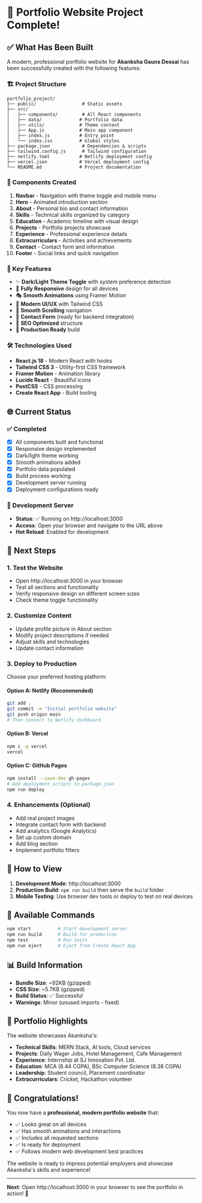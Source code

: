 # 🎉 Portfolio Website Project Complete!

## ✅ What Has Been Built

A modern, professional portfolio website for **Akanksha Gauns Dessai** has been successfully created with the following features:

### 🏗️ Project Structure
```
portfolio_project/
├── public/                 # Static assets
├── src/
│   ├── components/         # All React components
│   ├── data/              # Portfolio data
│   ├── utils/             # Theme context
│   ├── App.js             # Main app component
│   ├── index.js           # Entry point
│   └── index.css          # Global styles
├── package.json            # Dependencies & scripts
├── tailwind.config.js      # Tailwind configuration
├── netlify.toml           # Netlify deployment config
├── vercel.json            # Vercel deployment config
└── README.md              # Project documentation
```

### 🎨 Components Created
1. **Navbar** - Navigation with theme toggle and mobile menu
2. **Hero** - Animated introduction section
3. **About** - Personal bio and contact information
4. **Skills** - Technical skills organized by category
5. **Education** - Academic timeline with visual design
6. **Projects** - Portfolio projects showcase
7. **Experience** - Professional experience details
8. **Extracurriculars** - Activities and achievements
9. **Contact** - Contact form and information
10. **Footer** - Social links and quick navigation

### 🚀 Key Features
- ✨ **Dark/Light Theme Toggle** with system preference detection
- 📱 **Fully Responsive** design for all devices
- 🎭 **Smooth Animations** using Framer Motion
- 🎨 **Modern UI/UX** with Tailwind CSS
- 🔗 **Smooth Scrolling** navigation
- 📧 **Contact Form** (ready for backend integration)
- 🎯 **SEO Optimized** structure
- 🚀 **Production Ready** build

### 🛠️ Technologies Used
- **React.js 18** - Modern React with hooks
- **Tailwind CSS 3** - Utility-first CSS framework
- **Framer Motion** - Animation library
- **Lucide React** - Beautiful icons
- **PostCSS** - CSS processing
- **Create React App** - Build tooling

## 🌐 Current Status

### ✅ Completed
- [x] All components built and functional
- [x] Responsive design implemented
- [x] Dark/light theme working
- [x] Smooth animations added
- [x] Portfolio data populated
- [x] Build process working
- [x] Development server running
- [x] Deployment configurations ready

### 🔄 Development Server
- **Status**: ✅ Running on http://localhost:3000
- **Access**: Open your browser and navigate to the URL above
- **Hot Reload**: Enabled for development

## 🚀 Next Steps

### 1. **Test the Website**
- Open http://localhost:3000 in your browser
- Test all sections and functionality
- Verify responsive design on different screen sizes
- Check theme toggle functionality

### 2. **Customize Content**
- Update profile picture in About section
- Modify project descriptions if needed
- Adjust skills and technologies
- Update contact information

### 3. **Deploy to Production**
Choose your preferred hosting platform:

#### **Option A: Netlify (Recommended)**
```bash
git add .
git commit -m "Initial portfolio website"
git push origin main
# Then connect to Netlify dashboard
```

#### **Option B: Vercel**
```bash
npm i -g vercel
vercel
```

#### **Option C: GitHub Pages**
```bash
npm install --save-dev gh-pages
# Add deployment scripts to package.json
npm run deploy
```

### 4. **Enhancements (Optional)**
- Add real project images
- Integrate contact form with backend
- Add analytics (Google Analytics)
- Set up custom domain
- Add blog section
- Implement portfolio filters

## 📱 How to View

1. **Development Mode**: http://localhost:3000
2. **Production Build**: `npm run build` then serve the `build` folder
3. **Mobile Testing**: Use browser dev tools or deploy to test on real devices

## 🔧 Available Commands

```bash
npm start          # Start development server
npm run build      # Build for production
npm test           # Run tests
npm run eject      # Eject from Create React App
```

## 📊 Build Information

- **Bundle Size**: ~92KB (gzipped)
- **CSS Size**: ~5.7KB (gzipped)
- **Build Status**: ✅ Successful
- **Warnings**: Minor (unused imports - fixed)

## 🎯 Portfolio Highlights

The website showcases Akanksha's:
- **Technical Skills**: MERN Stack, AI tools, Cloud services
- **Projects**: Daily Wager Jobs, Hotel Management, Cafe Management
- **Experience**: Internship at SJ Innovation Pvt. Ltd.
- **Education**: MCA (8.44 CGPA), BSc Computer Science (8.38 CGPA)
- **Leadership**: Student council, Placement coordinator
- **Extracurriculars**: Cricket, Hackathon volunteer

## 🌟 Congratulations!

You now have a **professional, modern portfolio website** that:
- ✅ Looks great on all devices
- ✅ Has smooth animations and interactions
- ✅ Includes all requested sections
- ✅ Is ready for deployment
- ✅ Follows modern web development best practices

The website is ready to impress potential employers and showcase Akanksha's skills and experience!

---

**Next**: Open http://localhost:3000 in your browser to see the portfolio in action! 🎉 
